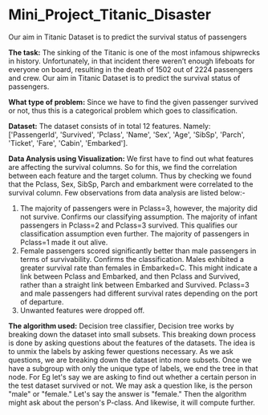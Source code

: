 # Mini_Project_Titanic_Disaster
Our aim in Titanic Dataset is to predict the survival status of passengers


**The task:**  The sinking of the Titanic is one of the most infamous shipwrecks in history. Unfortunately, in that incident there weren’t enough lifeboats for everyone on board, resulting in the death of 1502 out of 2224 passengers and crew. Our aim in Titanic Dataset is to predict the survival status of passengers.

**What type of problem:** Since we have to find the given passenger survived or not, thus this is a categorical problem which goes to classification.

**Dataset:** The dataset consists of in total 12 features. Namely: ['PassengerId', 'Survived', 'Pclass', 'Name', 'Sex', 'Age', 'SibSp', 'Parch', 'Ticket', 'Fare', 'Cabin', 'Embarked'].


**Data Analysis using Visualization:** We first have to find out what features are affecting the survival columns. So for this, we find the correlation between each feature and the target column. Thus by checking we found that the Pclass, Sex, SibSp, Parch and embarkment were correlated to the survival column. Few observations from data analysis are listed below:-
1. The majority of passengers were in Pclass=3, however, the majority did not survive. Confirms our classifying assumption. The majority of infant passengers in Pclass=2 and Pclass=3 survived. This qualifies our classification assumption even further. The majority of passengers in Pclass=1 made it out alive.
2. Female passengers scored significantly better than male passengers in terms of survivability. Confirms the classification. Males exhibited a greater survival rate than females in Embarked=C. This might indicate a link between Pclass and Embarked, and then Pclass and Survived, rather than a straight link between Embarked and Survived. Pclass=3 and male passengers had different survival rates depending on the port of departure.
3. Unwanted features were dropped off.

**The algorithm used:**  Decision tree classifier, Decision tree works by breaking down the dataset into small subsets. This breaking down process is done by asking questions about the features of the datasets. The idea is to unmix the labels by asking fewer questions necessary. As we ask questions, we are breaking down the dataset into more subsets. Once we have a subgroup with only the unique type of labels, we end the tree in that node. For Eg let's say we are asking to find out whether a certain person in the test dataset survived or not. We may ask a question like, is the person "male" or "female." Let's say the answer is "female." Then the algorithm might ask about the person's P-class. And likewise, it will compute further.
